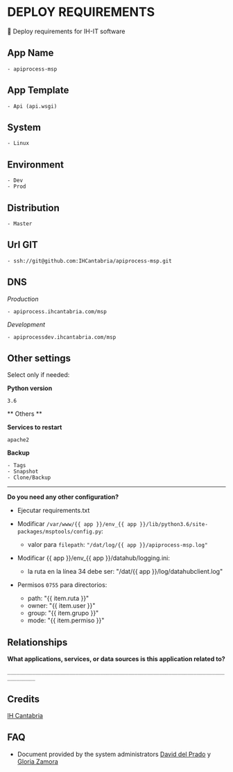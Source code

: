 # DEPLOY REQUIREMENTS

🚀 Deploy requirements for IH-IT software

## App Name

    - apiprocess-msp

## App Template

    - Api (api.wsgi)
  

## System

    - Linux

## Environment

    - Dev
    - Prod

## Distribution

    - Master

## Url GIT

    - ssh://git@github.com:IHCantabria/apiprocess-msp.git

## DNS

_Production_

    - apiprocess.ihcantabria.com/msp

_Development_

    - apiprocessdev.ihcantabria.com/msp

## Other settings

Select only if needed:

**Python version**

`3.6`

** Others **

**Services to restart**

`apache2`

**Backup**

    - Tags
    - Snapshot
    - Clone/Backup

---

**Do you need any other configuration?**

* Ejecutar requirements.txt


* Modificar `/var/www/{{ app }}/env_{{ app }}/lib/python3.6/site-packages/msptools/config.py`:
    - valor para `filepath`: `"/dat/log/{{ app }}/apiprocess-msp.log"`



* Modificar {{ app }}/env_{{ app }}/datahub/logging.ini:

    - la ruta en la línea 34 debe ser: "/dat/{{ app }}/log/datahubclient.log"



* Permisos `0755` para directorios:
    - path: "{{ item.ruta }}"
    - owner: "{{ item.user }}"
    - group: "{{ item.grupo }}"
    - mode: "{{ item.permiso }}"
    

## Relationships

**What applications, services, or data sources is this application related to?**

`_______________________________________________________________________________`

## Credits

[IH Cantabria](https://github.com/IHCantabria)

## FAQ

- Document provided by the system administrators [David del Prado](https://ihcantabria.com/directorio-personal/tecnologo/david-del-prado-secadas/) y [Gloria Zamora](https://ihcantabria.com/directorio-personal/tecnologo/gloria-zamora/)
